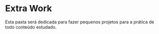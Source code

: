 # Extra Work

Esta pasta será dedicada para fazer pequenos projetos para a prática de todo conteúdo estudado.

